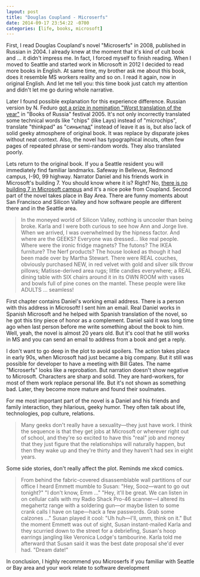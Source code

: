 ```yaml
---
layout: post
title: "Douglas Coupland - Microserfs"
date: 2014-09-17 23:54:22 -0700
categories: [life, books, microsoft]
---
```


First, I read Douglas Coupland's novel "Microserfs" in 2008, published in Russian in 2004. I already knew at the moment that it's kind of cult book and ... it didn't impress me. In fact, I forced myself to finish reading. When I moved to Seattle and started work in Microsoft in 2012 I decided to read more books in English. At same time, my brother ask me about this book, does it resemble MS workers reality and so on. I read it again, now in original English. And let me tell you: this time book just catch my attention and didn't let me go during whole narrative.

<!-- more -->

Later I found possible explanation for this experience difference. Russian version by N. Feduro [got a prize in nomination "Worst translation of the year"](http://www.kommersant.ru/doc/556048) in "Books of Russia" festival 2005. It's not only incorrectly translated some technical words like "chips" (like Lays) instead of "microchips", translate "thinkpad" as "синькпад" instead of leave it as is, but also lack of solid geeky atmosphere of original book. It was replace by disparate jokes without neat context. Also, the novel has typographical incuts, often few pages of repeated phrase or semi-random words. They also translated poorly.

Lets return to the original book. If you a Seattle resident you will immediately find familiar landmarks. Safeway in Bellevue, Redmond campus, I-90, 99 highway. Narrator Daniel and his friends work in Microsoft's building 7. You should know where it is? Right? No, [there is no building 7 in Microsoft campus](http://blog.jameslin.name/2007/12/28/microsofts-building-7-now-you-see-it-now-you-dont/) and it's a nice poke from Coupland. Second part of the novel takes place in Bay Area. There are funny moments about San Francisco and Silicon Valley and how software people are different there and in the Seattle area. 

> In the moneyed world of Silicon Valley, nothing is uncooler than being broke. Karla and I were both curious to see how Ann and Jorge live. When we arrived, I was overwhelmed by the hipness factor. And where are the GEEKS? Everyone was dressed... like real people. Where were the ironic fridge magnets? The futons? The IKEA furniture? The Nerf products? The house looked as though it had been made over by Martha Stewart. There were REAL couches, obviously purchased NEW, in red velvet with gold and silver silk throw pillows; Matisse-derived area rugs; little candles everywhere; a REAL dining table with SIX chairs around it in its OWN ROOM with vases and bowls full of pine cones on the mantel. These people were like ADULTS ... seamless!

First chapter contains Daniel's working email address. There is a person with this address in Microsoft! I sent him an email. Real Daniel works in Spanish Microsoft and he helped with Spanish translation of the novel, so he got this tiny piece of honor as a complement. Daniel said it was long time ago when last person before me write something about the book to him. Well, yeah, the novel is almost 20 years old. But it's cool that he still works in MS and you can send an email to address from a book and get a reply.

I don't want to go deep in the plot to avoid spoilers. The action takes place in early 90s, when Microsoft had just became a big company. But it still was possible for developer to have a meeting with Bill Gates. The name "Microserfs" looks like a reprobation. But narration doesn't show negative to Microsoft. Characters are sharp and solid. They are hard-workers, for most of them work replace personal life. But it's not shown as something bad. Later, they become more mature and found their soulmates. 

For me most important part of the novel is a Daniel and his friends and family interaction, they hilarious, geeky humor. They often talk about life, technologies, pop culture, relations. 

>Many geeks don't really have a sexuality—they just have work. I think the sequence is that they get jobs at Microsoft or wherever right out of school, and they're so excited to have this "real" job and money that they just figure that the relationships will naturally happen, but then they wake up and they're thirty and they haven't had sex in eight years.

Some side stories, don't really affect the plot. Reminds me xkcd comics.

>From behind the fabric-covered disassemblable wall partitions of our office I heard Emmett mumble to Susan: "Hey, Sooz—want to go out tonight?" "I don't know, Emm ..." "Hey, it'll be great. We can listen in on cellular calls with my Radio Shack Pro-46 scanner—I altered its megahertz range with a soldering gun—or maybe listen to some crank calls I have on tape—hack a few passwords. Grab some calzones ..." Susan played it cool: "Uh huh—I'll, umm, think on it." But the moment Emmett was out of sight, Susan instant-mailed Karla and they scurried down to the street for a debriefing, Susan's hoop earrings jangling like Veronica Lodge's tambourine. Karla told me afterward that Susan said it was the best date proposal she'd ever had. "Dream date!"

In conclusion, I highly recommend you Microserfs if you familiar with Seattle or Bay area and your work relate to software development


